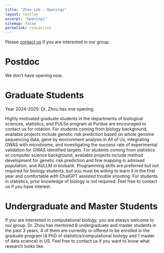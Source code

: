 ```yaml
---
title: "Zhou Lab - Openings"
layout: textlay
excerpt: "Openings"
sitemap: false
permalink: /vacancies
---
```


Please [contact us](mailto:zhou1633@purdue.edu) if you are interested in
our group.

# Postdoc

We don't have opening now. 

# Graduate Students

Year 2024-2025: Dr. Zhou has one opening.  

Highly motivated graduate students in the departments of biological sciences, statistics, and PULSe program at Purdue are encouraged to contact us for rotation. For students coming from biology background, available projects include genetic risk prediction based on whole genome sequencing data, gene by environment analysis in All of Us, integrating GWAS with microbiome, and investigating the success rate of experimental validation for GWAS identified targets. For students coming from statistics or computer science background, available projects include method development for genetic risk prediction and fine mapping in admixed population, and AI/LLM in biobank. Programming skills are preferred but not required for biology students, but you must be willing to learn it in the first year and comfortable with ChatGPT assisted trouble shooting. For students in statistics, prior knowledge of biology is not required. Feel free to contact us if you have interest.

# Undergraduate and Master Students

If you are interested in computational biology, you are always welcome to our group. Dr. Zhou has mentored 8 undergraduate and master students in the past 3 years, 4 of them are currently or offered to be enrolled in the graduate program (4 PhD of statistics/computational biology and 1 master of data science) in US. Feel free to contact us if you want to know what research looks like.

<!--
If you are interested in the following positions, please [email your

### PhD
test

* test

-->
